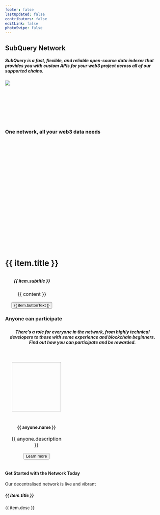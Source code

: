 ```yaml
---
footer: false
lastUpdated: false
contributors: false
editLink: false
photoSwipe: false
---
```


<link rel="stylesheet" href="/assets/style/homepage.css" as="style" />
 <div class="welcomeContainer">
  <div class="bannerRow">
    <div class="ct">
      <h2>SubQuery Network</h2>
      <h5>
        SubQuery is a fast, flexible, and reliable open-source data indexer
        that provides you with custom APIs for your web3 project across all
        of our supported chains.
      </h5>
    </div>
    <div class="bannerImage">
      <div class="bannerImageBg bannerImageBgRed"></div>
      <img src="/assets/img/architects.png" />
    </div>
  </div>
  <Banner
    title="Participate today as a Delegator"
    description="Anyone can participate as a Delegator and participate in the Network to earn rewards based on the work that Node Operators do. Current APR for delegators is 23%"
    buttonText="Join now"
    titleTag="h4"
    buttonLink="/academy/herocourse/welcome.html"
    backgroundUrl="/assets/img/network/join-network.png"
    style="margin-top: 0"
  ></Banner>
  <h3 style="margin-top: 140px; margin-bottom: 64px">
    One network, all your web3 data needs
  </h3>
  <div class="layout mb140" style="display: flex; gap: 24px">
    <BaseCard v-for="item in oneNetworkAllWeb3" :key="item.title">
      <div class="flexColCenter" style="gap: 24px; text-align: center">
        <img :src="item.image" height="300" />
        <h4 style="font-size: 26px">{{ item.title }}</h4>
        <h5 style="font-family: var(--font-family)">{{ item.subtitle }}</h5>
        <p
          v-for="content in item.contents"
          :key="content"
          style="font-size: 16px"
        >
          {{ content }}
        </p>
        <button class="button">{{ item.buttonText }}</button>
      </div>
    </BaseCard>
  </div>
  <h3 style="margin-bottom: 24px">Anyone can participate</h3>
  <h5
    style="
      margin-bottom: 40px;
      font-family: var(--font-family);
      max-width: 664px;
      text-align: center;
      color: var(--gray-400);
    "
  >
    There’s a role for everyone in the network, from highly technical
    developers to those with some experience and blockchain beginners. Find
    out how you can participate and be rewarded.
  </h5>
  <div
    class="layout"
    style="
      display: grid;
      grid-template-columns: 1fr 1fr;
      gap: 96px;
      text-align: center;
    "
  >
    <div
      class="flexColCenter"
      style="padding: 16px"
      v-for="anyone in anyoneContents"
      :key="anyone.name"
    >
      <img
        :src="anyone.image"
        :alt="anyone.name"
        width="160"
        height="160"
        style="margin-bottom: 24px"
      />
      <h4>{{ anyone.name }}</h4>
      <p style="max-width: 360px; font-size: 16px">
        {{ anyone.description }}
      </p>
      <router-link :to="{ path: anyone.moreLink }">
        <button class="button">Learn more</button>
      </router-link>
    </div>
  </div>
  <Banner
    title="The SubQuery Data Node"
    :description="[
      'The SubQuery data node is a revolution in how we think about RPCs.',
      'It is a heavily forked RPC node that is perfectly optimised for querying and running in a decentralised environment. Performance of web3 dApps is no longer limited by slow RPC endpoints.',
    ]"
    buttonText="Run one today"
    titleTag="h4"
    buttonLink="/academy/herocourse/welcome.html"
    backgroundUrl="https://subquery.network/images/subqlDataNode.png"
    style="background-size: 300px; background-position: right"
  ></Banner>
  <Banner
    title="The SQT Token"
    :description="[
      'The SubQuery Token (SQT) is a utility token that powers the SubQuery Network. It is central to the efficient operation of a decentralised network of node operators.',
      'You can read about the tokenomics and access SQT on a number of exchanges.',
    ]"
    buttonText="Learn about SQT"
    titleTag="h4"
    buttonLink="/academy/herocourse/welcome.html"
    backgroundUrl="/assets/img/network/sqt.png"
    style="
      justify-content: flex-end;
      background-size: 300px;
      background-position: left;
    "
  ></Banner>
  <div class="advancedFeatures layout mt80">
    <h4>Get Started with the Network Today</h4>
    <p>Our decentralised network is live and vibrant</p>
    <div class="grid3column" style="gap: 24px">
      <router-link
        v-for="item in advancedFeatures"
        :key="item.title"
        :to="{ path: item.link }"
        style="text-decoration: none"
      >
        <BaseCard>
          <h5 class="fontText">{{ item.title }}</h5>
          <p class="fontMedium" style="margin-top: 16px; margin-bottom: 0">
            {{ item.desc }}
          </p>
        </BaseCard>
      </router-link>
    </div>
  </div>
  <Banner
    title="SubQuery’s Indexer SDK"
    :description="[
      'SubQuery is a fast, flexible, and reliable open-source data indexer that provides you with custom APIs for your web3 project across all of our supported chains. ',
      'Build your own custom API for over 160 chains today by following our quick start guides, then host it your way',
    ]"
    buttonText="Learn more about our Indexer SDK"
    titleTag="h4"
    buttonLink="/academy/herocourse/welcome.html"
    backgroundUrl="https://subquery.network/images/indexerConcept.png"
    style="
      background-size: 389px;
      background-position: right;
    "
  ></Banner>
  <NeedHelp></NeedHelp>
  <Footer></Footer>
</div>
   
<component is="script" src="/assets/js/welcome.js" />

<script setup>
import {ref} from 'vue'
const oneNetworkAllWeb3 = ref([
  {
    image: "https://subquery.network/images/indexerConcept.png",
    title: 'Decentralised Data Indexers',
    subtitle: 'Fast, reliable, decentralised, and customised APIs for your web3 project',
    contents: [
      "SubQuery APIs make your dApp lighting quick. By providing a indexed data layer, your dApps get richer data faster to allow you to build intuitive and immersive experiences for your users.",
      "Easy to build, test, deploy, and run, SubQuery’s Data Indexer makes dApp development a breeze."
    ],
    buttonText: 'Learn more',
    buttonLink: ''
  },
  {
    image: "https://subquery.network/images/rpcConcept.png",
    title: 'Decentralised RPC Endpoints',
    subtitle: 'Faster, cheaper, and globally decentralised RPCs that supercharge your dApp',
    contents: [
      "The SubQuery Data Node is a heavily optimised RPC endpoint that unlocks new breakthroughs in performance and scalability to power the next generation of web3 projects.",
      "With similar RPC endpoints and helpful SDKs to manage network connections, supercharging your dApp takes only a second."
    ],
    buttonText: 'Learn more',
    buttonLink: ''
  }
])

const anyoneContents = ref([
  {
    name: "DApp Users",
    description:
      "DApp Users will ask the SubQuery Network for specific indexed data and RPC endpoints for their dApps or tools, and exchange an advertised amount of SQT for each request.",
    image: "https://subquery.network/robots/consumer/consumer.png",
    moreLink:
      "/subquery_network/consumers.html",
  },
  {
    name: "Delegators",
    description:
      "Delegators will participate in the Network by supporting their favourite Data Indexers and RPC Providers to earn rewards based on the work those indexers do.",
    image: "https://subquery.network/robots/delegator/delegator.png",

    moreLink:
      "/subquery_network/delegators.html",
  },
  {
    name: "Data Indexers",
    description:
      "Data Indexers will run and maintain high quality SubQuery projects in their own infrastructure and will be rewarded in SQT for the requests that they serve.",
    image: "https://subquery.network/robots/indexer/indexer.png",

    moreLink: "/subquery_network/indexers.html",
  },
  {
    name: "RPC Providers",
    description:
      "RPC Providers run the optimised SubQuery Data Node and are rewarded in SQT for providing reliable, scalable, and affordable RPC services to the network.",
    image: "https://subquery.network/robots/rpc/rpc.svg",

    moreLink:
      "/subquery_network/architects.html",
  },
])

const advancedFeatures = ref([
  {
    title: 'Delegate to the SubQuery Network',
    desc: 'Anyone can participate as a Delegator and participate in the Network to earn rewards based on the work that Node Operators do.',
    link: '/build/substrate-evm.html'
  },
  {
    title: 'The SQT Token',
    desc: 'The SubQuery Token (SQT) is a utility token that powers the SubQuery Network. Learn how to get SQT and the tokenomics of it.',
    link: '/build/multi-chain.html'

  },
  {
    title: 'Join as a Node Operators',
    desc: 'More technical users are able to join the network as a Node Operators and start indexing and syncing various projects.',
    link: '/build/optimisation.html'

  },
  {
    title: 'Publish your Project to the Network',
    desc: 'If you’ve built a SubQuery project, you can publish it to the network and benefit from decentralised infrastructure hosting today.',
    link: '/build/query.html'
  },
  {
    title: 'View Economic Model',
    desc: 'Take a deep dive into the economic models of the SubQuery Network, including how rewards are calculated and distributed.',
    link: '/build/historical.html'
  },
  {
    title: 'View Network Parameters',
    desc: 'See the latest network statistics and parameters in the network so you can easily calculate return and decide on where to stake your SQT.',
    link: '/build/optimisation.html'

  }
])

</script>

